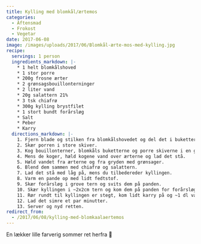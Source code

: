 ```yaml
---
title: Kylling med blomkål/ærtemos
categories:
  - Aftensmad
  - Frokost
  - Vegetar
date: 2017-06-08
image: /images/uploads/2017/06/Blomkål-ærte-mos-med-kylling.jpg
recipe:
  servings: 1 person
  ingredients_markdown: |-
    * 1 helt blomkålshoved
    * 1 stor porre
    * 200g frosne ærter
    * 2 grønsagsbouillonterninger
    * 2 liter vand
    * 20g salattern 21%
    * 3 tsk chiafrø
    * 300g kylling brystfilet
    * 1 stort bundt forårsløg
    * Salt
    * Peber
    * Karry
  directions_markdown: |-
    1. Fjern blade og stilken fra blomkålshovedet og del det i buketter.
    2. Skær porren i store skiver.
    3. Kog bouillonterner, blomkåls buketterne og porre skiverne i en gryde i 20-25 min. til det er godt mørt.
    4. Mens de koger, hæld kogene vand over ærterne og lad det stå.
    5. Hæld vandet fra ærterne og fra gryden med grønsager.
    6. Blend dem sammen med chiafrø og salattern.
    7. Lad det stå med låg på, mens du tilbedereder kyllingen.
    8. Varm en pande op med lidt fedtstof.
    9. Skær forårsløg i grove tern og svits dem på panden.
    10. Skær kyllingen i ~2x2cm tern og kom dem på panden for forårsløgene.
    11. Rør rundt til kyllingen er stegt, kom lidt karry på og ~1 dl vand.
    12. Lad det simre et par minutter.
    13. Server og nyd retten.
redirect_from:
  - /2017/06/08/kylling-med-blomkaalaertemos
---
```


En lækker lille farverig sommer ret herfra 🙂
